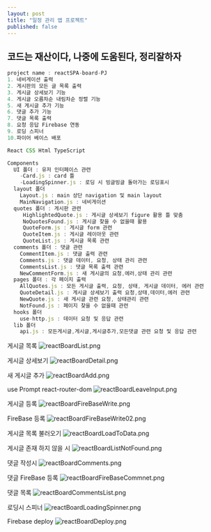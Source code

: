 ```yaml
---
layout: post
title: "일정 관리 앱 프로젝트"
published: false
---
```


## 코드는 재산이다, 나중에 도움된다, 정리잘하자

```js
project name : reactSPA-board-PJ
1. 네비게이션 출력
2. 게시판의 모든 글 목록 출력
3. 게시글 상세보기 기능
4. 게시글 오름차순 내림차순 정렬 기능
5. 새 게시글 추가 기능
6. 댓글 추가 기능
7. 댓글 목록 출력
8. 요청 응답 Firebase 연동
9. 로딩 스피너
10.파이어 베이스 배포

React CSS Html TypeScript

Components
  UI 폴더 : 유저 인터페이스 관련
    -Card.js : card 틀
    -LoadingSpinner.js : 로딩 시 빙글빙글 돌아가는 로딩표시
  layout 폴더 
    Layout.js : main 상단 navigation 및 main layout
    MainNavigation.js : 네비게이션
  quotes 폴더 : 게시판 관련
     HighlightedQuote.js : 게시글 상세보기 figure 활용 틀 맞춤
     NoQuotesFound.js : 게시글 찾을 수 없을때 활용
     QuoteForm.js : 게시글 form 관련
     QuoteItem.js : 게시글 레이아웃 관련
     QuoteList.js : 게시글 목록 관련
  comments 폴더 : 댓글 관련
    CommentItem.js : 댓글 출력 관련
    Comments.js : 댓글 데이터, 요청, 상태 관리 관련
    CommentsList.js : 댓글 목록 출력 관련
    NewCommentForm.js : 새 게시글의 요청,에러,상태 관리 관련
  pages 폴더 : 각 페이지 출력
    AllQuotes.js : 모든 게시글 출력, 요청, 상태, 게시글 데이터, 에러 관련
    QuoteDetail.js : 게시글 상세보기 출력 요청,상태,데이터,에러 관련
    NewQuote.js : 새 게시글 관련 요청, 상태관리 관련
    NotFound.js : 페이지 찾을 수 없을때 관련
  hooks 폴더
    use-http.js : 데이터 요청 및 응답 관련
  lib 폴더
    api.js : 모든게시글,게시글,게시글추가,모든댓글 관련 요청 및 응답 관련


```

게시글 목록
![reactBoardList.png](../img/reactBoardList.png)

게시글 상세보기
![reactBoardDetail.png](../img/reactBoardDetail.png)

새 게시글 추가
![reactBoardAdd.png](../img/reactBoardAdd.png)

use Prompt react-router-dom
![reactBoardLeaveInput.png](../img/reactBoardLeaveInput.png)

게시글 등록
![reactBoardFireBaseWrite.png](../img/reactBoardFireBaseWrite.png)

FireBase 등록
![reactBoardFireBaseWrite02.png](../img/reactBoardFireBaseWrite02.png)

게시글 목록 불러오기
![reactBoardLoadToData.png](../img/reactBoardLoadToData.png)

게시글 존재 하지 않을 시
![reactBoardListNotFound.png](../img/reactBoardListNotFound.png)

댓글 작성시
![reactBoardComments.png](../img/reactBoardComments.png)

댓글 FireBase 등록
![reactBoardFireBaseCommnet.png](../img/reactBoardFireBaseCommnet.png)

댓글 목록
![reactBoardCommentsList.png](../img/reactBoardCommentsList.png)

로딩시 스피너
![reactBoardLoadingSpinner.png](../img/reactBoardLoadingSpinner.png)

Firebase deploy
![reactBoardDeploy.png](../img/reactBoardDeploy.png)









